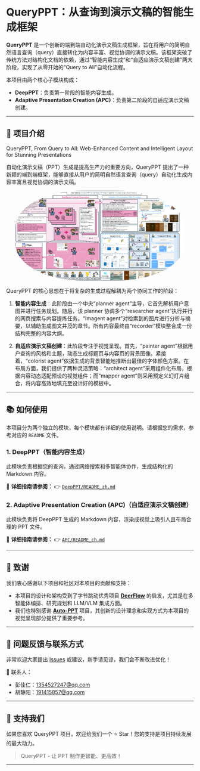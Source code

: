 

# QueryPPT：从查询到演示文稿的智能生成框架

**QueryPPT** 是一个创新的端到端自动化演示文稿生成框架，旨在将用户的简明自然语言查询（query）直接转化为内容丰富、视觉协调的演示文稿。该框架突破了传统方法对结构化文档的依赖，通过“智能内容生成”和“自适应演示文稿创建”两大阶段，实现了从零开始的“Query to All”自动化流程。

本项目由两个核心子模块构成：

* **DeepPPT**：负责第一阶段的智能内容生成。
* **Adaptive Presentation Creation (APC)**：负责第二阶段的自适应演示文稿创建。

---

## 📖 项目介绍

QueryPPT, From Query to All: Web-Enhanced Content and Intelligent Layout for Stunning Presentations

自动化演示文稿（PPT）生成是提高生产力的重要方向，QueryPPT 提出了一种新颖的端到端框架，能够直接从用户的简明自然语言查询（query）自动化生成内容丰富且视觉协调的演示文稿。


<p align="center" width="100%">
<img src="https://github.com/simon-p-j-r/QueryPPT/blob/main/QueryPPT.png" alt="QueryPPT 架构图" style="width: 90%; height: auto; display: inline-block; margin: auto; border-radius: 40%;">
</p>

QueryPPT 的核心思想在于将复杂的生成过程解耦为两个协同工作的阶段：

1. **智能内容生成**：此阶段由一个中央“planner agent”主导，它首先解析用户意图并进行任务规划。随后，该 planner 协调多个“researcher agent”执行并行的网页搜索与内容提炼任务。“Imagent agent”对检索到的图片进行分析与摘要，以辅助生成图文并茂的章节。所有内容最终由“recorder”模块整合成一份结构完整的内容大纲。

2. **自适应演示文稿创建**：此阶段专注于视觉呈现。首先，“painter agent”根据用户查询的风格和主题，动态生成标题页与内容页的背景图像。紧接着，“colorist agent”依据生成的背景智能地推断出最佳的字体颜色方案。在布局方面，我们提供了两种灵活策略：“architect agent”采用组件化布局，根据内容动态适配预设的视觉组件；而“mapper agent”则采用预定义幻灯片组合，将内容高效地填充至设计好的模板中。

---

## 📚 如何使用

本项目分为两个独立的模块，每个模块都有详细的使用说明。请根据您的需求，参考对应的 `README` 文件。

### 1. DeepPPT（智能内容生成）

此模块负责根据您的查询，通过网络搜索和多智能体协作，生成结构化的 Markdown 内容。

📘 **详细指南请参阅：**
👉 [`DeepPPT/README_zh.md`](DeepPPT/README_zh.md)

### 2. Adaptive Presentation Creation (APC)（自适应演示文稿创建）

此模块负责将 DeepPPT 生成的 Markdown 内容，渲染成视觉上吸引人且布局合理的 PPT 文件。

📘 **详细指南请参阅：**
👉 [`APC/README_ch.md`](APC/README_ch.md)

---

## 🙏 致谢

我们衷心感谢以下项目和社区对本项目的贡献和支持：

* 本项目的设计和架构受到了字节跳动优秀项目 **[DeerFlow](https://github.com/bytedance/deer-flow)** 的启发，尤其是在多智能体编排、研究规划和 LLM/VLM 集成方面。
* 我们也特别感谢 **[Auto-PPT](https://github.com/limaoyi1/Auto-PPT)** 项目，其创新的设计理念和实现方式为本项目的视觉呈现部分提供了重要参考。

---

## 💬 问题反馈与联系方式

非常欢迎大家提出 [Issues](https://github.com/YourRepo/QueryPPT/issues) 或建议，新手请见谅，我们会不断改进优化！

📮 联系人：

* 彭佳仁：[1354527247@qq.com](mailto:1354527247@qq.com)
* 胡静阳：[191415857@qq.com](mailto:191415857@qq.com)

---

## 🌟 支持我们

如果您喜欢 QueryPPT 项目，欢迎给我们一个 ⭐ Star！您的支持是项目持续发展的最大动力。

> QueryPPT - 让 PPT 制作更智能、更高效！

---
